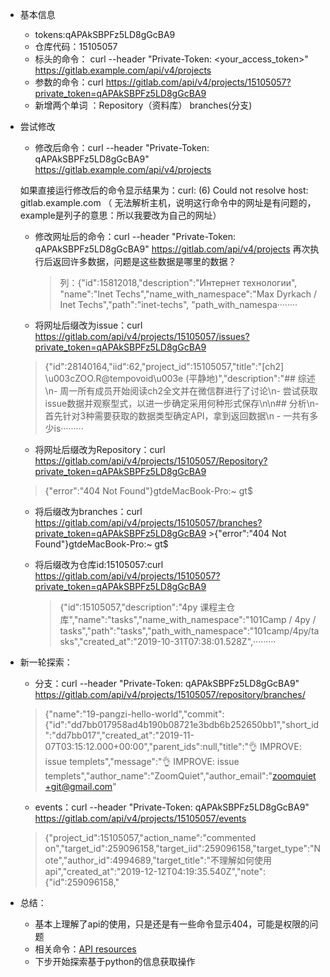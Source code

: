 - 基本信息
  - tokens:qAPAkSBPFz5LD8gGcBA9
  - 仓库代码：15105057
  - 标头的命令： curl --header "Private-Token: <your_access_token>" https://gitlab.example.com/api/v4/projects
  - 参数的命令：curl https://gitlab.com/api/v4/projects/15105057?private_token=qAPAkSBPFz5LD8gGcBA9
  - 新增两个单词  ：Repository（资料库）    branches(分支)
- 尝试修改
  - 修改后命令：curl --header "Private-Token: qAPAkSBPFz5LD8gGcBA9" https://gitlab.example.com/api/v4/projects

  如果直接运行修改后的命令显示结果为：curl: (6) Could not resolve host: gitlab.example.com
  （      无法解析主机，说明这行命令中的网址是有问题的，example是列子的意思：所以我要改为自己的网址）
  - 修改网址后的命令：curl --header "Private-Token: qAPAkSBPFz5LD8gGcBA9" https://gitlab.com/api/v4/projects
          再次执行后返回许多数据，问题是这些数据是哪里的数据？  

    > 列：{"id":15812018,"description":"Интернет технологии",
    > "name":"Inet Techs","name_with_namespace":"Max Dyrkach / Inet Techs","path":"inet-techs",
    > "path_with_namespa········


          
  - 将网址后缀改为issue：curl https://gitlab.com/api/v4/projects/15105057/issues?private_token=qAPAkSBPFz5LD8gGcBA9

  > {"id":28140164,"iid":62,"project_id":15105057,"title":"[ch2] \u003cZOO.R@tempovoid\u003e (平静地)","description":"## 综述\n- 周一所有成员开始阅读ch2全文并在微信群进行了讨论\n- 尝试获取issue数据并观察型式，以进一步确定采用何种形式保存\n\n## 分析\n- 首先针对3种需要获取的数据类型确定API，拿到返回数据\n    - 一共有多少is·········

  -  将网址后缀改为Repository：curl https://gitlab.com/api/v4/projects/15105057/Repository?private_token=qAPAkSBPFz5LD8gGcBA9
  > {"error":"404 Not Found"}gtdeMacBook-Pro:~ gt$ 


  - 将后缀改为branches：curl https://gitlab.com/api/v4/projects/15105057/branches?private_token=qAPAkSBPFz5LD8gGcBA9
          >{"error":"404 Not Found"}gtdeMacBook-Pro:~ gt$

  - 将后缀改为仓库id:15105057:curl https://gitlab.com/api/v4/projects/15105057?private_token=qAPAkSBPFz5LD8gGcBA9
    >{"id":15105057,"description":"4py 课程主仓库","name":"tasks","name_with_namespace":"101Camp / 4py / tasks","path":"tasks","path_with_namespace":"101camp/4py/tasks","created_at":"2019-10-31T07:38:01.528Z",·········
- 新一轮探索：
    - 分支：curl --header "Private-Token: qAPAkSBPFz5LD8gGcBA9" https://gitlab.com/api/v4/projects/15105057/repository/branches/
    >{"name":"19-pangzi-hello-world","commit":{"id":"dd7bb017958ad4b190b08721e3bdb6b252650bb1","short_id":"dd7bb017","created_at":"2019-11-07T03:15:12.000+00:00","parent_ids":null,"title":"👌 IMPROVE: issue templets","message":"👌 IMPROVE: issue templets","author_name":"ZoomQuiet","author_email":"zoomquiet+git@gmail.com"

    - events：curl --header "Private-Token: qAPAkSBPFz5LD8gGcBA9" https://gitlab.com/api/v4/projects/15105057/events
    > {"project_id":15105057,"action_name":"commented on","target_id":259096158,"target_iid":259096158,"target_type":"Note","author_id":4994689,"target_title":"不理解如何使用api","created_at":"2019-12-12T04:19:35.540Z","note":{"id":259096158,"



  

- 总结：
  - 基本上理解了api的使用，只是还是有一些命令显示404，可能是权限的问题
  - 相关命令：[API resources](https://gitlab.com/help/api/api_resources.md)
  - 下步开始探索基于python的信息获取操作